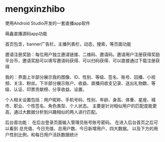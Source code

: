 # mengxinzhibo
使用Android Studio开发的一套直播app软件

萌鑫直播源码app功能

首页包含，banner广告栏，主播列表栏，动态，搜索，等页面功能

邀请注册奖励：每位用户独立邀请链接、二维码、邀请码。邀请用户注册获得奖励平台币，邀请奖励可以填写邀请码获得、可以扫码获得、可以直接通过下载注册获得

我的：界面上半部分展示我的图像、ID、性别、等级、签名、账号、回播、小视频、关注、粉丝。下半部分展示账户、收益、直播间收支记录、送出礼物数、等级、认证、印票贡献榜、分享收益、设置。

个人相关设置包括：用户昵称、手机号码、性别、年龄、身高、体重、星座、城市、职业、个性签名、角色类型、个人状态。 主要是针对相似用户的匹配度能更高，通过大数据分析到兴趣相似的两人进行匹配。

后台首功能： 在后台登录页面输入管理员账号账号密码。 在进入后台首页之后可以看到 总充值、今日充值、总用户数、今日新增用户，四大数据。 以及下方的用户性别比例，和每日用户活跃数据统计
